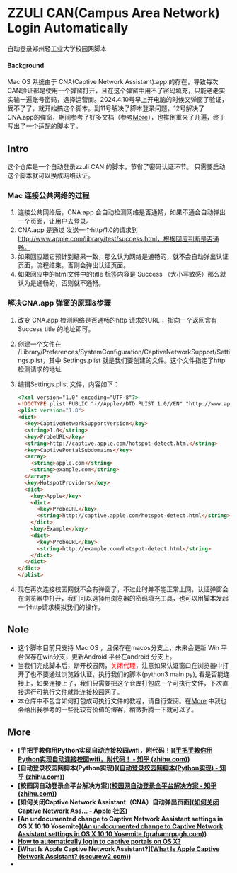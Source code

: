 # ZZULI CAN(Campus Area Network) Login Automatically
自动登录郑州轻工业大学校园网脚本

#### Background

Mac OS 系统由于 CNA(Captive Network Assistant).app 的存在，导致每次CAN验证都是使用一个弹窗打开，且在这个弹窗中用不了密码填充，只能老老实实输一遍账号密码，选择运营商。2024.4.10号早上开电脑的时候又弹窗了验证，受不了了，就开始搞这个脚本。到11号解决了脚本登录问题，12号解决了 CNA.app的弹窗，期间参考了好多文档（参考<a href="#more">More</a>），也推倒重来了几遍，终于写出了一个适配的脚本了。

## Intro
这个仓库是一个自动登录zzuli CAN 的脚本，节省了密码认证环节。
只需要启动这个脚本就可以换成网络认证。

### Mac 连接公共网络的过程

1. 连接公共网络后，CNA.app 会自动检测网络是否通畅，如果不通会自动弹出一个页面，让用户去登录。
1. CNA.app 是通过 发送一个http/1.0的请求到 http://www.apple.com/library/test/success.html，根据回应判断是否通畅。
1. 如果回应跟它预计到结果一致，那么认为网络是通畅的，就不会自动弹出认证页面，流程结束。否则会弹出认证页面。
1. 如果回应中的html文件中的title 标签内容是 Success （大小写敏感）那么就认为是通畅的，否则就不通畅。

### 解决CNA.app 弹窗的原理&步骤

1. 改变 CNA.app 检测网络是否通畅的http 请求的URL ，指向一个返回含有 Success title 的地址即可。

2. 创建一个文件在 /Library/Preferences/SystemConfiguration/CaptiveNetworkSupport/Settings.plist，其中 Settings.plist 就是我们要创建的文件。这个文件指定了http检测请求的地址

3. 编辑Settings.plist 文件，内容如下：

   ```html
   <?xml version="1.0" encoding="UTF-8"?>
   <!DOCTYPE plist PUBLIC "-//Apple//DTD PLIST 1.0//EN" "http://www.apple.com/DTDs/PropertyList.dtd">
   <plist version="1.0">
   <dict>
     <key>CaptiveNetworkSupportVersion</key>
     <string>1.0</string>
     <key>ProbeURL</key>
     <string>http://captive.apple.com/hotspot-detect.html</string>
     <key>CaptivePortalSubdomains</key>
     <array>
       <string>apple.com</string>
       <string>example.com</string>
     </array>
     <key>HotspotProviders</key>
     <dict>
       <key>Apple</key>
       <dict>
         <key>ProbeURL</key>
         <string>http://captive.apple.com/hotspot-detect.html</string>
       </dict>
       <key>Example</key>
       <dict>
         <key>ProbeURL</key>
         <string>http://example.com/hotspot-detect.html</string>
       </dict>
     </dict>
   </dict>
   </plist>
   ```

4. 现在再次连接校园网就不会有弹窗了，不过此时并不能正常上网，认证弹窗会在浏览器中打开，我们可以选择用浏览器的密码填充工具，也可以用脚本发起一个http请求模拟我们的操作。

## Note

* 这个脚本目前只支持 Mac OS ，且保存在macos分支上，未来会更新 Win 平台保存在win分支，更新Android 平台在android 分支上。
* 当我们完成脚本后，断开校园网，<span style="color:red">关闭代理</span>，注意如果认证窗口在浏览器中打开了也不要通过浏览器认证，执行我们的脚本(python3 main.py), 看是否能连接上，如果连接上了，我们只需要把这个仓库打包成一个可执行文件，下次直接运行可执行文件就能连接校园网了。
* 本仓库中不包含如何打包成可执行文件的教程，请自行查阅。在<a href="#more">More</a> 中我也会给出我参考的一些比较有价值的博客，稍微折腾一下就可以了。

## <a id="more">More</a>

* **[手把手教你用Python实现自动连接校园wifi，附代码！]([手把手教你用Python实现自动连接校园wifi，附代码！ - 知乎 (zhihu.com)](https://zhuanlan.zhihu.com/p/530081384))**
* **[自动登录校园网脚本(Python实现)]([自动登录校园网脚本(Python实现) - 知乎 (zhihu.com)](https://zhuanlan.zhihu.com/p/370801224))**
* **[校园网自动登录全平台解决方案]([校园网自动登录全平台解决方案 - 知乎 (zhihu.com)](https://zhuanlan.zhihu.com/p/364016452))**
* **[如何关闭Captive Network Assistant（CNA）自动弹出页面]([如何关闭Captive Network Ass… - Apple 社区](https://discussionschinese.apple.com/thread/44410?sortBy=best))**
* **[An undocumented change to Captive Network Assistant settings in OS X 10.10 Yosemite]([An undocumented change to Captive Network Assistant settings in OS X 10.10 Yosemite (grahamrpugh.com)](https://grahamrpugh.com/2014/10/29/undocumented-change-to-captive-network-assistant-settings-in-yosemite.html))**
* **[How to automatically login to captive portals on OS X?](https://apple.stackexchange.com/questions/45418/how-to-automatically-login-to-captive-portals-on-os-x)**
* **[What Is Apple Captive Network Assistant?]([What Is Apple Captive Network Assistant? (securew2.com)](https://www.securew2.com/blog/what-is-apple-captive-network-assistant))**
* 